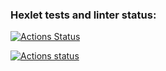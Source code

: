 ### Hexlet tests and linter status:
[![Actions Status](https://github.com/dsdisperfect/frontend-project-46/workflows/hexlet-check/badge.svg)](https://github.com/dsdisperfect/frontend-project-46/actions)

[![Actions status](https://github.com/dsdisperfect/frontend-project-46/workflows/eslint/badge.svg)]((https://github.com/dsdisperfect/frontend-project-46/actions))